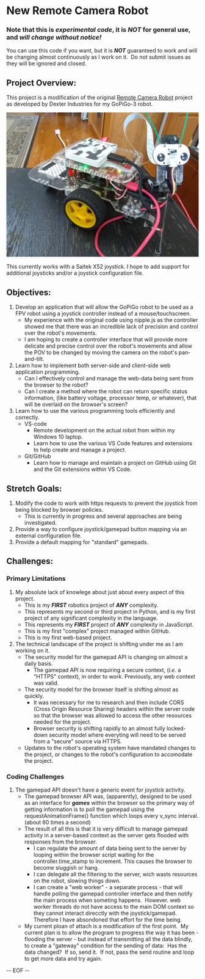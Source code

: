 # New Remote Camera Robot
### Note that this is *experimental code*, it is *NOT* for general use, and *will change without notice!*
You can use this code if you want, but it is ***NOT*** guaranteed to work and will be changing almost continuously as I work on it.&nbsp; Do not submit issues as they will be ignored and closed.

## Project Overview:

This project is a modification of the original [Remote Camera Robot](https://https://github.com/DexterInd/GoPiGo3/tree/master/Projects/RemoteCameraRobot) project as developed by Dexter Industries for my GoPiGo-3 robot.

![](assets/20220108_203104_img1.jpg)

This currently works with a Saitek X52 joystick.  I hope to add support for
additional joysticks and/or a joystick configuration file.

## Objectives:

1. Develop an application that will allow the GoPiGo robot to be used as a FPV robot using a joystick controller instead of a mouse/touchscreen.
   * My experience with the original code using nipple.js as the controller showed me that there was an incredible lack of precision and control over the robot's movements.
   * I am hoping to create a controller interface that will provide more delicate and precise control over the robot's movements and allow the POV to be changed by moving the camera on the robot's pan-and-tilt.
2. Learn how to implement both server-side and client-side web application programming.
   * Can I effectively control and manage the web-data being sent from the browser to the robot?
   * Can I create a method where the robot can return specific status information, (like battery voltage, processor temp, or whatever), that will be overlaid on the browser's screen?
3. Learn how to use the various programming tools efficiently and correctly.
   * VS-code
      * Remote development on the actual robot from within my Windows 10 laptop.
      * Learn how to use the various VS Code features and extensions to help create and manage a project.
   * Git/GitHub
      * Learn how to manage and maintain a project on GitHub using Git and the Git extensions within VS Code.

## Stretch Goals:
1. Modify the code to work with https requests to prevent the joystick from being blocked by browser policies.
   *  This is currently in progress and several approaches are being investigated.
2. Provide a way to configure joystick/gamepad button mapping via an external configuration file.
3. Provide a default mapping for "standard" gamepads.

## Challenges:

### Primary Limitations

1. My absolute lack of knowlege about just about every aspect of this project.
   * This is my ***FIRST*** robotics project of ***ANY*** complexity.
   * This represents my second or third project in Python, and is my first project of any significant complexity in the language.
   * This represents my ***FIRST*** project of ***ANY*** complexity in JavaScript.
   * This is my first "complex" project managed within GitHub.
   * This is my first web-based project.
2. The technical landscape of the project is shifting under me as I am working on it.
   * The security model for the gamepad API is changing on almost a daily basis.
      * The gamepad API is now requiring a secure context, (*i.e.* a "HTTPS" context), in order to work.  Previously, any web context was valid.
   * The security model for the browser itself is shifting almost as quickly.
      * It was necessary for me to research and then include CORS (Cross Origin Resource Sharing) headers within the server code so that the browser was allowed to access the other resources needed for the project.
      * Browser security is shifting rapidly to an almost fully locked-down security model where everyting will need to be served from a "secure" source via HTTPS.
   * Updates to the robot's operating system have mandated changes to the project, or changes to the robot's configuration to accomodate the project.

### Coding Challenges

1. The gamepad API doesn't have a generic event for joystick activity.
   * The gamepad browser API was, (apparently), designed to be used as an interface for ***games*** within the browser so the primary way of getting information is to poll the gamepad using the requestAnimationFrame() function which loops every v_sync interval. (about 60 times a second)
   * The result of all this is that it is very difficult to manage gamepad activity in a server-based context as the server gets flooded with responses from the browser.
      * I can regulate the amount of data being sent to the server by looping within the browser script waiting for the controller.time_stamp to increment.  This causes the browser to become sluggish or hang.
      * I can delegate all the filtering to the server, wich wasts resources on the robot, slowing things down.
      * I can create a "web worker" - a separate process - that will handle polling the gamepad controller interface and then notify the main process when someting happens.&nbsp; However. web worker threads do not have access to the main DOM context so they cannot interact direcctly with the joystick/gamepad.&nbsp; Therefore I have absondoned that effort for the time being.
    *  My current ploan of attach is a modification of the first point.&nbsp; My current plan is to allow the program to progress the way it has been - flooding the server - but instead of transmitting all the data blindly, to create a "gateway" condition for the sending of data:&nbsp; Has the data changed?&nbsp; If so, send it.&nbsp; If not, pass the send routine and loop to get more data and try again.

-- EOF --
